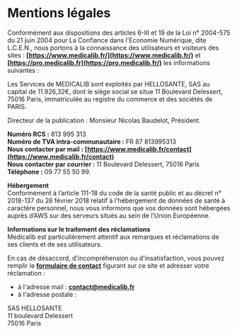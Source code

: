Mentions légales
================

Conformément aux dispositions des articles 6-III et 19 de la Loi n° 2004-575 du 21 juin 2004 pour La Confiance dans l'Economie Numérique, dite L.C.E.N., nous portons à la connaissance des utilisateurs et visiteurs des sites : **[https://www.medicalib.fr/](https://www.medicalib.fr/)** et **[https://pro.medicalib.fr](https://pro.medicalib.fr/)** les informations suivantes :  
  
Les Services de MEDICALIB sont exploités par HELLOSANTE, SAS au capital de 11.926,32€, dont le siège social se situe 11 Boulevard Delessert, 75016 Paris, immatriculée au registre du commerce et des sociétés de PARIS.  
  
Directeur de la publication : Monsieur Nicolas Baudelot, Président.  
  
**Numéro RCS :** 813 995 313  
**Numéro de TVA intra-communautaire :** FR 87 813995313  
**Nous contacter par mail :** **[https://www.medicalib.fr/contact](https://www.medicalib.fr/contact)**  
**Nous contacter par courrier :** 11 Boulevard Delessert, 75016 Paris  
**Téléphone :** 09 77 55 50 99.  
  
**Hébergement**  
Conformément à l’article 111-18 du code de la santé public et au décret n° 2018-137 du 26 février 2018 relatif à l'hébergement de données de santé à caractère personnel, nous vous informons que vos données sont hébergées auprès d’AWS sur des serveurs situés au sein de l’Union Européenne.  
  
**Informations sur le traitement des réclamations**  
Medicalib est particulièrement attentif aux remarques et réclamations de ses clients et de ses utilisateurs.  
  
En cas de désaccord, d'incompréhension ou d'insatisfaction, vous pouvez remplir le **[formulaire de contact](https://www.medicalib.fr/contact/)** figurant sur ce site et adresser votre réclamation :

*   à l'adresse mail : **[contact@medicalib.fr](mailto:contact@medicalib.fr)**
*   à l'adresse postale :

SAS HELLOSANTE  
11 boulevard Delessert  
75016 Paris
